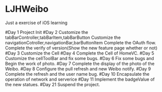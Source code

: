 # LJHWeibo
Just a exercise of iOS learning

#Day 1
Project Init
#Day 2
Customize the tabBarController,tabBarItem,tabBarButton
Customize the navigationCotroller,navigationBar,barButtonItem
Complete the OAuth flow.
Complete the verify of version(Show the new feature page whether or not)
#Day 3
Customize the Cell
#Day 4
Complete the Cell of HomeVC.
#Day 5
Customize the cellToolBar and fix some bugs.
#Day 6
Fix some bugs and Begin the work of photo.
#Day 7 
Complete the display of the photo of the Weibo.
#Day 8
Configure the pull refresh and new Weibo notify.
#Day 9
Complete the refresh and the user name bug.
#Day 10
Encapsulate the operation of network and serverice
#Day 11
Implement the badgeValue of the new statues.
#Day 21
Suspend the project.
